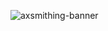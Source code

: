 ![axsmithing-banner](https://github.com/Artillex-Studios/AxSmithing/assets/52270269/1529957d-18ce-4763-985f-68c6db047d6c)
